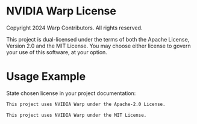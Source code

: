 # NVIDIA Warp License

Copyright 2024 Warp Contributors. All rights reserved.

This project is dual-licensed under the terms of both the Apache License, Version 2.0 and the MIT License.  You may choose either license to govern your use of this software, at your option.

# Usage Example

State chosen license in your project documentation:

```md
This project uses NVIDIA Warp under the Apache-2.0 License.
```

```md
This project uses NVIDIA Warp under the MIT License.
```
